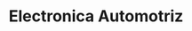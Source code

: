 ---
title: "Electronica Automotriz"
url: /guayaquil/electronica-automotriz/
shop: reparación de automóviles
---